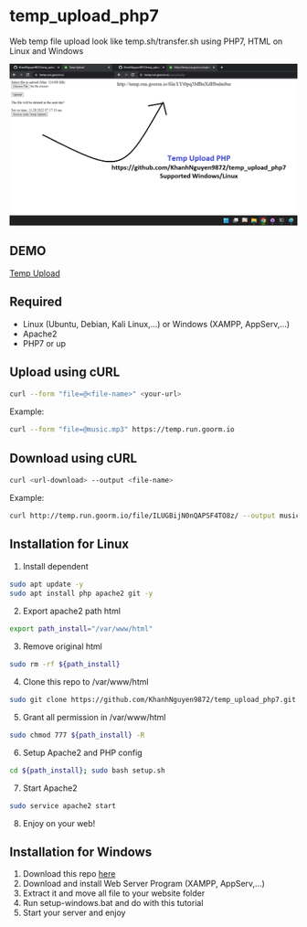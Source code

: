 # temp_upload_php7
Web temp file upload look like temp.sh/transfer.sh using PHP7, HTML on Linux and Windows

<img alt="README" src="https://raw.githubusercontent.com/KhanhNguyen9872/temp_upload_php7/main/README.png" />

## DEMO
[Temp Upload](https://temp.run.goorm.io)

## Required
- Linux (Ubuntu, Debian, Kali Linux,...) or Windows (XAMPP, AppServ,...)
- Apache2
- PHP7 or up

## Upload using cURL
```bash
curl --form "file=@<file-name>" <your-url>
```
Example:
```bash
curl --form "file=@music.mp3" https://temp.run.goorm.io
```

## Download using cURL
```bash
curl <url-download> --output <file-name>
```
Example:
```bash
curl http://temp.run.goorm.io/file/ILUGBijN0nQAPSF4TO8z/ --output music.mp3
```

## Installation for Linux
1. Install dependent
```bash
sudo apt update -y
sudo apt install php apache2 git -y
```
2. Export apache2 path html
```bash
export path_install="/var/www/html"
```
3. Remove original html
```bash
sudo rm -rf ${path_install}
```
4. Clone this repo to /var/www/html
```bash
sudo git clone https://github.com/KhanhNguyen9872/temp_upload_php7.git ${path_install}
```
5. Grant all permission in /var/www/html
```bash
sudo chmod 777 ${path_install} -R
```
6. Setup Apache2 and PHP config
```bash
cd ${path_install}; sudo bash setup.sh
```
7. Start Apache2
```bash
sudo service apache2 start
```
8. Enjoy on your web!

## Installation for Windows
1. Download this repo [here](https://github.com/KhanhNguyen9872/temp_upload_php7/archive/refs/heads/main.zip)
2. Download and install Web Server Program (XAMPP, AppServ,...)
3. Extract it and move all file to your website folder
4. Run setup-windows.bat and do with this tutorial
5. Start your server and enjoy